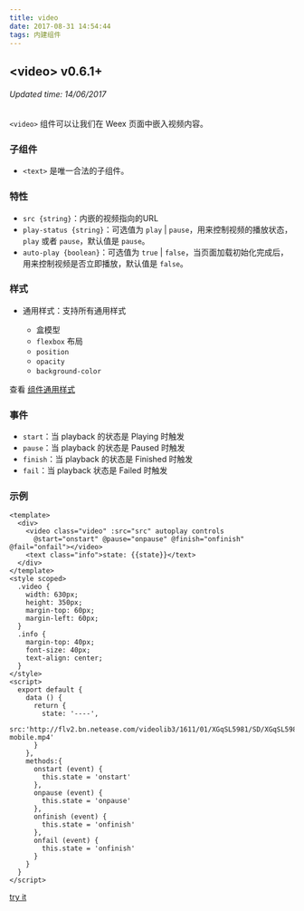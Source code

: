 ```yaml
---
title: video
date: 2017-08-31 14:54:44
tags: 内建组件
---
```


## &#60;video&#62; v0.6.1+
###### Updated time: 14/06/2017

`<video>` 组件可以让我们在 Weex 页面中嵌入视频内容。

### 子组件
* `<text>` 是唯一合法的子组件。

### 特性
* `src {string}`：内嵌的视频指向的URL
* `play-status {string}`：可选值为 `play` | `pause`，用来控制视频的播放状态，`play` 或者 `pause`，默认值是 `pause`。
* `auto-play {boolean}`：可选值为 `true` | `false`，当页面加载初始化完成后，用来控制视频是否立即播放，默认值是 `false`。

### 样式
* 通用样式：支持所有通用样式

  * 盒模型
  * `flexbox` 布局
  * `position`
  * `opacity`
  * `background-color`

查看 [组件通用样式](/https://github.com//2017/08/24/Common-Style)

### 事件
  * `start`：当 playback 的状态是 Playing 时触发
  * `pause`：当 playback 的状态是 Paused 时触发
  * `finish`：当 playback 的状态是 Finished 时触发
  * `fail`：当 playback 状态是 Failed 时触发

### 示例
```
<template>
  <div>
    <video class="video" :src="src" autoplay controls
      @start="onstart" @pause="onpause" @finish="onfinish" @fail="onfail"></video>
    <text class="info">state: {{state}}</text>
  </div>
</template>
<style scoped>
  .video {
    width: 630px;
    height: 350px;
    margin-top: 60px;
    margin-left: 60px;
  }
  .info {
    margin-top: 40px;
    font-size: 40px;
    text-align: center;
  }
</style>
<script>
  export default {
    data () {
      return {
        state: '----',
        src:'http://flv2.bn.netease.com/videolib3/1611/01/XGqSL5981/SD/XGqSL5981-mobile.mp4'
      }
    },
    methods:{
      onstart (event) {
        this.state = 'onstart'
      },
      onpause (event) {
        this.state = 'onpause'
      },
      onfinish (event) {
        this.state = 'onfinish'
      },
      onfail (event) {
        this.state = 'onfinish'
      }
    }
  }
</script>
```
[try it](http://dotwe.org/vue/01d3d27073a471bb234b1a76e130d197)